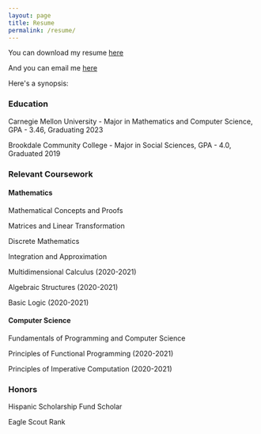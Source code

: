 ```yaml
---
layout: page
title: Resume
permalink: /resume/
---
```

You can download my resume [here](https://drive.google.com/file/d/1QZXZvKlewTnLr9TTFdg_zNgqtDQtn-W8/view?usp=sharing)

And you can email me [here](mailto:gbeitler@andrew.cmu.edu)


Here's a synopsis:
### Education

Carnegie Mellon University - Major in Mathematics and Computer Science, GPA - 3.46, Graduating 2023

Brookdale Community College - Major in Social Sciences, GPA - 4.0, Graduated 2019

### Relevant Coursework

#### Mathematics
Mathematical Concepts and Proofs

Matrices and Linear Transformation

Discrete Mathematics

Integration and Approximation

Multidimensional Calculus (2020-2021)

Algebraic Structures (2020-2021)

Basic Logic (2020-2021)

#### Computer Science
Fundamentals of Programming and Computer Science

Principles of Functional Programming (2020-2021)

Principles of Imperative Computation (2020-2021)

### Honors

Hispanic Scholarship Fund Scholar

Eagle Scout Rank
